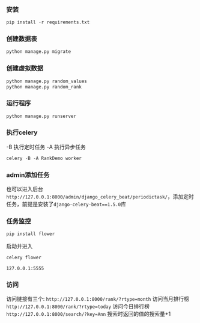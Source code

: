 ### 安装
```python
pip install -r requirements.txt
```

### 创建数据表
```python
python manage.py migrate
```

### 创建虚拟数据
```python
python manage.py random_values
python manage.py random_rank
```

### 运行程序
```python
python manage.py runserver
```

### 执行celery
-B 执行定时任务
-A 执行异步任务
```python
celery -B -A RankDemo worker
```

### admin添加任务
也可以进入后台`http://127.0.0.1:8000/admin/django_celery_beat/periodictask/`，添加定时任务，前提是安装了`django-celery-beat==1.5.0`库

### 任务监控
```python
pip install flower
```
启动并进入
```python
celery flower
```
`127.0.0.1:5555`


### 访问
访问链接有三个:
`http://127.0.0.1:8000/rank/?rtype=month` 访问当月排行榜
`http://127.0.0.1:8000/rank/?rtype=today` 访问今日排行榜
`http://127.0.0.1:8000/search/?key=Ann` 搜索时返回的值的搜索量+1